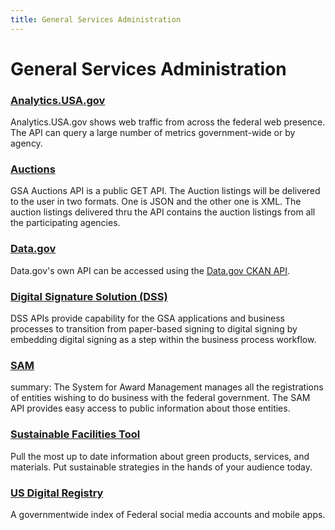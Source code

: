 ```yaml
---
title: General Services Administration
---
```


# General Services Administration

### [Analytics.USA.gov](https://analytics.usa.gov/developer)
Analytics.USA.gov shows web traffic from across the federal web presence.  The API can query a large number of metrics government-wide or by agency.  

### [Auctions](https://gsa.github.io/auctions_api/)
GSA Auctions API is a public GET API. The Auction listings will be delivered to the user in two formats. One is JSON and the other one is XML. The auction listings delivered thru the API contains the auction listings from all the participating agencies.

### [Data.gov](https://www.data.gov/developers/apis)
Data.gov's own API can be accessed using the [Data.gov CKAN API](https://www.data.gov/developers/apis).

### [Digital Signature Solution (DSS)](https://gsa.github.io/DSSAPIDocumentation/api-docs/)  
DSS APIs provide capability for the GSA applications and business processes to transition from paper-based signing to digital signing by embedding digital signing as a step within the business process workflow. 

### [SAM](https://gsa.github.io/sam_api/sam/)
summary: The System for Award Management manages all the registrations of entities wishing to do business with the federal government. The SAM API provides easy access to public information about those entities.

### [Sustainable Facilities Tool](https://sftool.gov/Developers)
Pull the most up to date information about green products, services, and materials. Put sustainable strategies in the hands of your audience today.

### [US Digital Registry](https://usdigitalregistry.digitalgov.gov)
A governmentwide index of Federal social media accounts and mobile apps.  
